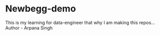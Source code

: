# Newbegg-demo
This is my learning for data-engineer that why I am making this repos...
Author - Arpana Singh
